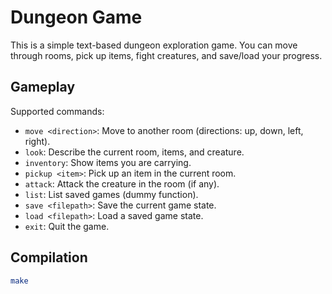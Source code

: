 # Dungeon Game

This is a simple text-based dungeon exploration game. You can move through rooms, pick up items, fight creatures, and save/load your progress.

## Gameplay

Supported commands:

- `move <direction>`: Move to another room (directions: up, down, left, right).
- `look`: Describe the current room, items, and creature.
- `inventory`: Show items you are carrying.
- `pickup <item>`: Pick up an item in the current room.
- `attack`: Attack the creature in the room (if any).
- `list`: List saved games (dummy function).
- `save <filepath>`: Save the current game state.
- `load <filepath>`: Load a saved game state.
- `exit`: Quit the game.

## Compilation

```bash
make
```

